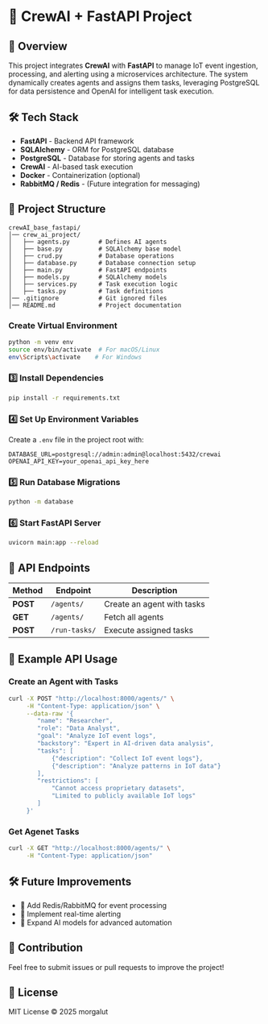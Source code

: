# 🚀 CrewAI + FastAPI Project

## 📌 Overview
This project integrates **CrewAI** with **FastAPI** to manage IoT event ingestion, processing, and alerting using a microservices architecture. The system dynamically creates agents and assigns them tasks, leveraging PostgreSQL for data persistence and OpenAI for intelligent task execution.

## 🛠️ Tech Stack
- **FastAPI** - Backend API framework
- **SQLAlchemy** - ORM for PostgreSQL database
- **PostgreSQL** - Database for storing agents and tasks
- **CrewAI** - AI-based task execution
- **Docker** - Containerization (optional)
- **RabbitMQ / Redis** - (Future integration for messaging)

## 📂 Project Structure
```
crewAI_base_fastapi/
│── crew_ai_project/
│   ├── agents.py        # Defines AI agents
│   ├── base.py          # SQLAlchemy base model
│   ├── crud.py          # Database operations
│   ├── database.py      # Database connection setup
│   ├── main.py          # FastAPI endpoints
│   ├── models.py        # SQLAlchemy models
│   ├── services.py      # Task execution logic
│   ├── tasks.py         # Task definitions
│── .gitignore           # Git ignored files
│── README.md            # Project documentation
```

### Create Virtual Environment
```sh
python -m venv env
source env/bin/activate  # For macOS/Linux
env\Scripts\activate    # For Windows
```

### 3️⃣ Install Dependencies
```sh
pip install -r requirements.txt
```

### 4️⃣ Set Up Environment Variables
Create a `.env` file in the project root with:
```
DATABASE_URL=postgresql://admin:admin@localhost:5432/crewai
OPENAI_API_KEY=your_openai_api_key_here
```

### 5️⃣ Run Database Migrations
```sh
python -m database
```

### 6️⃣ Start FastAPI Server
```sh
uvicorn main:app --reload
```

## 📡 API Endpoints
| Method | Endpoint | Description |
|--------|---------|-------------|
| **POST** | `/agents/` | Create an agent with tasks |
| **GET** | `/agents/` | Fetch all agents |
| **POST** | `/run-tasks/` | Execute assigned tasks |

## 🎯 Example API Usage
### Create an Agent with Tasks
```sh
curl -X POST "http://localhost:8000/agents/" \
     -H "Content-Type: application/json" \
     --data-raw '{
        "name": "Researcher",
        "role": "Data Analyst",
        "goal": "Analyze IoT event logs",
        "backstory": "Expert in AI-driven data analysis",
        "tasks": [
            {"description": "Collect IoT event logs"},
            {"description": "Analyze patterns in IoT data"}
        ],
        "restrictions": [
            "Cannot access proprietary datasets",
            "Limited to publicly available IoT logs"
        ]
     }'
```

### Get Agenet Tasks
```sh
curl -X GET "http://localhost:8000/agents/" \
     -H "Content-Type: application/json"
```

## 🛠️ Future Improvements
- 🔹 Add Redis/RabbitMQ for event processing
- 🔹 Implement real-time alerting
- 🔹 Expand AI models for advanced automation

## 🤝 Contribution
Feel free to submit issues or pull requests to improve the project!

## 📜 License
MIT License © 2025 morgalut
